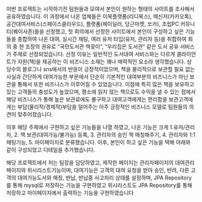 이번 프로젝트는 시작하기전 팀원들과 모여서 본인이 원하는 형태의 사이트를 조사해서 공유하였습니다. 이 과정에서 나온 업체들은 이북플랫폼(리디북스), 메신저(카카오톡), 공간대여서비스(스페이스클라우드), 플랫폼(헤이딜러, 당근마켓, 쏘카), 조립PC 커뮤니티(퀘이사존)들을 선정했고, 첫 회의에서 선정한 사이트에서 본인이 구성하고 싶은 기능들을 총합하여 나온 대여, 실시간 채팅, 여러 유저 타입(유저, 관리자 등)을 취합하여 회의 중 현 조장의 권유로 “국민도서관 책꽂이”, “우리집은 도서관” 같은 도서 공유 서비스가 주제로 선정되었습니다. 선정 이유는 일반적인 도서대여 서비스와는 다르게 클라이언트가 자원(책)을 제공하는 이 비즈니스 소재는 꽤나 매력적인 요소라 생각했습니다. 상당수의 블로그나 sns에서의 반응이 긍정적이었으며, 책을 물리적으로 보관할 필요 없는 사실과 간단하게 대여가능한 부문에서 단순히 기본적인 대여부분의 비즈니스가 아닌 보관을 통해서 또한 비즈니스가 이루어질 수 있었습니다. 이점에 특히 많은 책을 보유하고 있는 고객들의 충성도가 높았으며, 평소에 읽지 않는 책으로도 수익을 낼 수 있는 점에서 해당 비즈니스가 통해 높은 보관료에도 불구하고 대여고객에게는 편리함을 보관고객에게는 부담(물리적/경제적)부담을 덜어주는 아주 긍정적인 비즈니스 모델로 팀원들의 의견이 맞추어졌습니다.

이후 해당 주제에서 구현하고 싶은 기능들을 나열 하였고, 나온 기능은 크게 1.유저/관리자, 2. 책 보관(대여가능/불가능) 등록, 3. 관리자의 승인 책 매칭해주기, 4. 관리자와 1:1채팅기능, 5. 마이페이지로 분류했습니다. 이후, 본인이 하고 싶은 기능을 택해 아래와 같이 구성되었고 디테일을 추가했습니다.

해당 프로젝트에서 저는 팀장을 담당하였고, 제작한 페이지는 관리자페이지의 대여관리 페이지와 위시리스트기능이며, 대여기능은 고객의 대여 요청을 받아 승인, 반려, 다른 고객의 대여가능도서와 매칭, 반납, 반납중 사고처리 상태를 설정하며, JPA Repository를 통해 mysql로 저장하는 기능을 구현하였고 위시리스트도 JPA Repository를 통해 저장하고 마이페이지에서 출력하는 기능을 구현하였습니다
